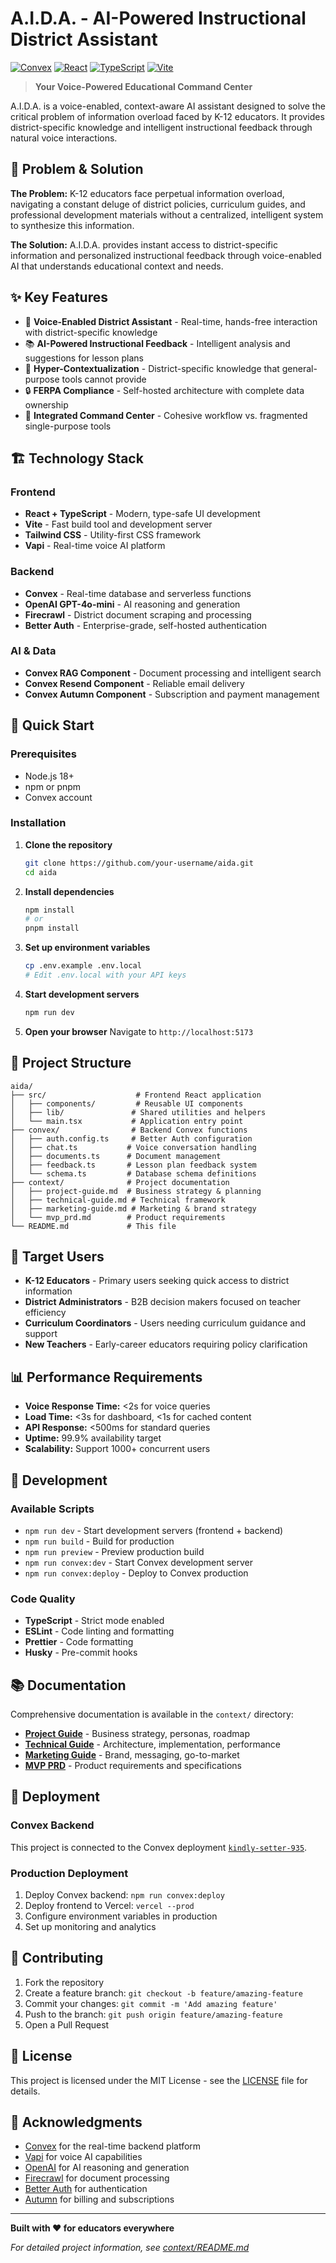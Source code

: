 # A.I.D.A. - AI-Powered Instructional District Assistant

[![Convex](https://img.shields.io/badge/Backend-Convex-00D4AA?style=flat&logo=convex)](https://convex.dev)
[![React](https://img.shields.io/badge/Frontend-React-61DAFB?style=flat&logo=react)](https://reactjs.org)
[![TypeScript](https://img.shields.io/badge/TypeScript-007ACC?style=flat&logo=typescript)](https://www.typescriptlang.org)
[![Vite](https://img.shields.io/badge/Build-Vite-646CFF?style=flat&logo=vite)](https://vitejs.dev)

> **Your Voice-Powered Educational Command Center**

A.I.D.A. is a voice-enabled, context-aware AI assistant designed to solve the critical problem of information overload faced by K-12 educators. It provides district-specific knowledge and intelligent instructional feedback through natural voice interactions.

## 🎯 Problem & Solution

**The Problem:** K-12 educators face perpetual information overload, navigating a constant deluge of district policies, curriculum guides, and professional development materials without a centralized, intelligent system to synthesize this information.

**The Solution:** A.I.D.A. provides instant access to district-specific information and personalized instructional feedback through voice-enabled AI that understands educational context and needs.

## ✨ Key Features

- 🎤 **Voice-Enabled District Assistant** - Real-time, hands-free interaction with district-specific knowledge
- 📚 **AI-Powered Instructional Feedback** - Intelligent analysis and suggestions for lesson plans
- 🏫 **Hyper-Contextualization** - District-specific knowledge that general-purpose tools cannot provide
- 🔒 **FERPA Compliance** - Self-hosted architecture with complete data ownership
- 🚀 **Integrated Command Center** - Cohesive workflow vs. fragmented single-purpose tools

## 🏗️ Technology Stack

### Frontend
- **React + TypeScript** - Modern, type-safe UI development
- **Vite** - Fast build tool and development server
- **Tailwind CSS** - Utility-first CSS framework
- **Vapi** - Real-time voice AI platform

### Backend
- **Convex** - Real-time database and serverless functions
- **OpenAI GPT-4o-mini** - AI reasoning and generation
- **Firecrawl** - District document scraping and processing
- **Better Auth** - Enterprise-grade, self-hosted authentication

### AI & Data
- **Convex RAG Component** - Document processing and intelligent search
- **Convex Resend Component** - Reliable email delivery
- **Convex Autumn Component** - Subscription and payment management

## 🚀 Quick Start

### Prerequisites
- Node.js 18+ 
- npm or pnpm
- Convex account

### Installation

1. **Clone the repository**
   ```bash
   git clone https://github.com/your-username/aida.git
   cd aida
   ```

2. **Install dependencies**
   ```bash
   npm install
   # or
   pnpm install
   ```

3. **Set up environment variables**
   ```bash
   cp .env.example .env.local
   # Edit .env.local with your API keys
   ```

4. **Start development servers**
   ```bash
   npm run dev
   ```

5. **Open your browser**
   Navigate to `http://localhost:5173`

## 📁 Project Structure

```
aida/
├── src/                    # Frontend React application
│   ├── components/         # Reusable UI components
│   ├── lib/               # Shared utilities and helpers
│   └── main.tsx           # Application entry point
├── convex/                # Backend Convex functions
│   ├── auth.config.ts     # Better Auth configuration
│   ├── chat.ts           # Voice conversation handling
│   ├── documents.ts      # Document management
│   ├── feedback.ts       # Lesson plan feedback system
│   └── schema.ts         # Database schema definitions
├── context/              # Project documentation
│   ├── project-guide.md  # Business strategy & planning
│   ├── technical-guide.md # Technical framework
│   ├── marketing-guide.md # Marketing & brand strategy
│   └── mvp_prd.md        # Product requirements
└── README.md             # This file
```

## 🎯 Target Users

- **K-12 Educators** - Primary users seeking quick access to district information
- **District Administrators** - B2B decision makers focused on teacher efficiency
- **Curriculum Coordinators** - Users needing curriculum guidance and support
- **New Teachers** - Early-career educators requiring policy clarification

## 📊 Performance Requirements

- **Voice Response Time:** <2s for voice queries
- **Load Time:** <3s for dashboard, <1s for cached content
- **API Response:** <500ms for standard queries
- **Uptime:** 99.9% availability target
- **Scalability:** Support 1000+ concurrent users

## 🔧 Development

### Available Scripts

- `npm run dev` - Start development servers (frontend + backend)
- `npm run build` - Build for production
- `npm run preview` - Preview production build
- `npm run convex:dev` - Start Convex development server
- `npm run convex:deploy` - Deploy to Convex production

### Code Quality

- **TypeScript** - Strict mode enabled
- **ESLint** - Code linting and formatting
- **Prettier** - Code formatting
- **Husky** - Pre-commit hooks

## 📚 Documentation

Comprehensive documentation is available in the `context/` directory:

- **[Project Guide](context/project-guide.md)** - Business strategy, personas, roadmap
- **[Technical Guide](context/technical-guide.md)** - Architecture, implementation, performance
- **[Marketing Guide](context/marketing-guide.md)** - Brand, messaging, go-to-market
- **[MVP PRD](context/mvp_prd.md)** - Product requirements and specifications

## 🚀 Deployment

### Convex Backend
This project is connected to the Convex deployment [`kindly-setter-935`](https://dashboard.convex.dev/d/kindly-setter-935).

### Production Deployment
1. Deploy Convex backend: `npm run convex:deploy`
2. Deploy frontend to Vercel: `vercel --prod`
3. Configure environment variables in production
4. Set up monitoring and analytics

## 🤝 Contributing

1. Fork the repository
2. Create a feature branch: `git checkout -b feature/amazing-feature`
3. Commit your changes: `git commit -m 'Add amazing feature'`
4. Push to the branch: `git push origin feature/amazing-feature`
5. Open a Pull Request

## 📄 License

This project is licensed under the MIT License - see the [LICENSE](LICENSE) file for details.

## 🙏 Acknowledgments

- [Convex](https://convex.dev) for the real-time backend platform
- [Vapi](https://vapi.ai) for voice AI capabilities
- [OpenAI](https://openai.com) for AI reasoning and generation
- [Firecrawl](https://firecrawl.dev) for document processing
- [Better Auth](https://better-auth.com) for authentication
- [Autumn](https://useautumn.com) for billing and subscriptions

---

**Built with ❤️ for educators everywhere**

*For detailed project information, see [context/README.md](context/README.md)*